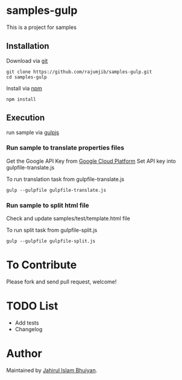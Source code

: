 # samples-gulp
This is a project for samples


Installation
----------

Download via [git](https://git-scm.com/)

	git clone https://github.com/rajumjib/samples-gulp.git
	cd samples-gulp

Install via [npm](http://npmjs.org/)

    npm install


Execution
----------

run sample via [gulpjs](https://gulpjs.com/)

### Run sample to translate properties files

Get the Google API Key from [Google Cloud Platform](https://console.cloud.google.com/)
Set API key into  gulpfile-translate.js 

To run translation task from gulpfile-translate.js

    gulp --gulpfile gulpfile-translate.js

### Run sample to split html file

Check and update samples/test/template.html file

To run split task from gulpfile-split.js

    gulp --gulpfile gulpfile-split.js

# To Contribute

Please fork and send pull request, welcome!

# TODO List
* Add tests
* Changelog

# Author

Maintained by [Jahirul Islam Bhuiyan](http://www.online4help.com).